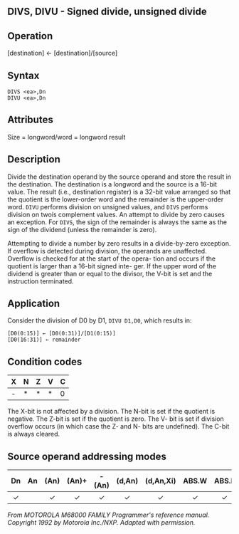 ## DIVS, DIVU - Signed divide, unsigned divide

## Operation
[destination] ← [destination]/[source]

## Syntax
```assembly
DIVS <ea>,Dn
DIVU <ea>,Dn
```

## Attributes
Size = longword/word = longword result

## Description
Divide the destination operand by the source operand and store
the result in the destination. The destination is a longword and
the source is a 16-bit value. The result (i.e., destination register) is
a 32-bit value arranged so that the quotient is the lower-order
word and the remainder is the upper-order word. `DIVU` performs
division on unsigned values, and `DIVS` performs division on twoís
complement values. An attempt to divide by zero causes an
exception. For `DIVS`, the sign of the remainder is always the same
as the sign of the dividend (unless the remainder is zero).

Attempting to divide a number by zero results in a divide-by-zero
exception. If overflow is detected during division, the operands
are unaffected. Overflow is checked for at the start of the opera-
tion and occurs if the quotient is larger than a 16-bit signed inte-
ger. If the upper word of the dividend is greater than or equal to
the divisor, the V-bit is set and the instruction terminated.

## Application
Consider the division of D0 by D1, `DIVU D1,D0`, which results in:

```
[D0(0:15)] ← [D0(0:31)]/[D1(0:15)]
[D0(16:31)] ← remainder
```

## Condition codes
|X|N|Z|V|C|
|--|--|--|--|--|
|-|*|*|*|0|

The X-bit is not affected by a division. The N-bit is set if the
quotient is negative. The Z-bit is set if the quotient is zero. The V-
bit is set if division overflow occurs (in which case the Z- and N-
bits are undefined). The C-bit is always cleared.

## Source operand addressing modes
|Dn|An|(An)|(An)+|-(An)|(d,An)|(d,An,Xi)|ABS.W|ABS.L|(d,PC)|(d,PC,Xn)|imm|
|:-:|:-:|:-:|:-:|:-:|:-:|:-:|:-:|:-:|:-:|:-:|:-:|
|✓||✓|✓|✓|✓|✓|✓|✓|✓|✓|✓|

*From MOTOROLA M68000 FAMILY Programmer's reference manual. Copyright 1992 by Motorola Inc./NXP. Adapted with permission.*